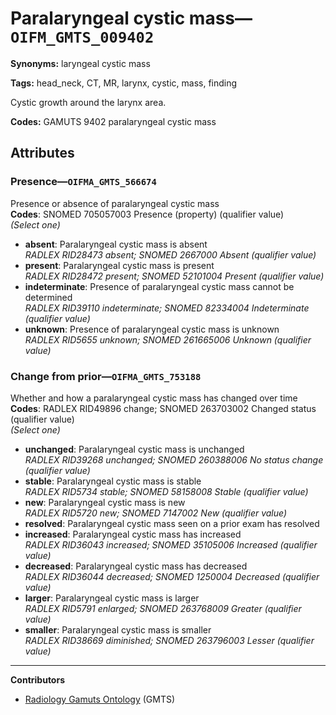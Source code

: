 # Paralaryngeal cystic mass—`OIFM_GMTS_009402`

**Synonyms:** laryngeal cystic mass

**Tags:** head_neck, CT, MR, larynx, cystic, mass, finding

Cystic growth around the larynx area.

**Codes:** GAMUTS 9402 paralaryngeal cystic mass

## Attributes

### Presence—`OIFMA_GMTS_566674`

Presence or absence of paralaryngeal cystic mass  
**Codes**: SNOMED 705057003 Presence (property) (qualifier value)  
*(Select one)*

- **absent**: Paralaryngeal cystic mass is absent  
_RADLEX RID28473 absent; SNOMED 2667000 Absent (qualifier value)_
- **present**: Paralaryngeal cystic mass is present  
_RADLEX RID28472 present; SNOMED 52101004 Present (qualifier value)_
- **indeterminate**: Presence of paralaryngeal cystic mass cannot be determined  
_RADLEX RID39110 indeterminate; SNOMED 82334004 Indeterminate (qualifier value)_
- **unknown**: Presence of paralaryngeal cystic mass is unknown  
_RADLEX RID5655 unknown; SNOMED 261665006 Unknown (qualifier value)_

### Change from prior—`OIFMA_GMTS_753188`

Whether and how a paralaryngeal cystic mass has changed over time  
**Codes**: RADLEX RID49896 change; SNOMED 263703002 Changed status (qualifier value)  
*(Select one)*

- **unchanged**: Paralaryngeal cystic mass is unchanged  
_RADLEX RID39268 unchanged; SNOMED 260388006 No status change (qualifier value)_
- **stable**: Paralaryngeal cystic mass is stable  
_RADLEX RID5734 stable; SNOMED 58158008 Stable (qualifier value)_
- **new**: Paralaryngeal cystic mass is new  
_RADLEX RID5720 new; SNOMED 7147002 New (qualifier value)_
- **resolved**: Paralaryngeal cystic mass seen on a prior exam has resolved  
- **increased**: Paralaryngeal cystic mass has increased  
_RADLEX RID36043 increased; SNOMED 35105006 Increased (qualifier value)_
- **decreased**: Paralaryngeal cystic mass has decreased  
_RADLEX RID36044 decreased; SNOMED 1250004 Decreased (qualifier value)_
- **larger**: Paralaryngeal cystic mass is larger  
_RADLEX RID5791 enlarged; SNOMED 263768009 Greater (qualifier value)_
- **smaller**: Paralaryngeal cystic mass is smaller  
_RADLEX RID38669 diminished; SNOMED 263796003 Lesser (qualifier value)_

---

**Contributors**

- [Radiology Gamuts Ontology](https://gamuts.net/) (GMTS)